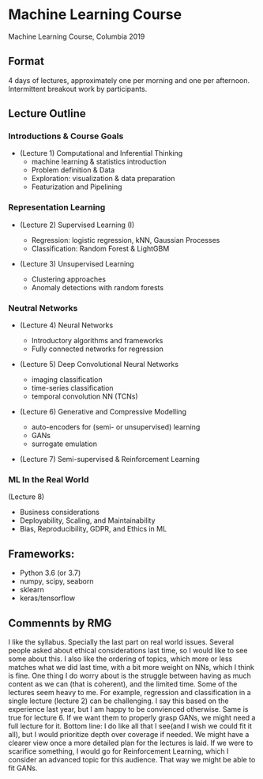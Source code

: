# Machine Learning Course

Machine Learning Course, Columbia 2019

## Format 

4 days of lectures, approximately one per morning and one per afternoon. Intermittent breakout work by participants.

## Lecture Outline 

### Introductions & Course Goals

* (Lecture 1) Computational and Inferential Thinking
   * machine learning & statistics introduction
   * Problem definition & Data
   * Exploration: visualization & data preparation
   * Featurization and Pipelining

### Representation Learning

* (Lecture 2) Supervised Learning (I)
   * Regression: logistic regression, kNN, Gaussian Processes
   * Classification: Random Forest & LightGBM

* (Lecture 3) Unsupervised Learning 
   * Clustering approaches
   * Anomaly detections with random forests

### Neutral Networks
* (Lecture 4) Neural Networks
   * Introductory algorithms and frameworks
   * Fully connected networks for regression
  
* (Lecture 5) Deep Convolutional Neural Networks
   * imaging classification
   * time-series classification
   * temporal convolution NN (TCNs)

* (Lecture 6) Generative and Compressive Modelling
   * auto-encoders for (semi- or unsupervised) learning
   * GANs
   * surrogate emulation

* (Lecture 7) Semi-supervised & Reinforcement Learning

### ML In the Real World

(Lecture 8) 

* Business considerations
* Deployability, Scaling, and Maintainability
* Bias, Reproducibility, GDPR, and Ethics in ML


## Frameworks:
  * Python 3.6 (or 3.7)
  * numpy, scipy, seaborn
  * sklearn
  * keras/tensorflow
 
 ## Commennts by RMG
I like the syllabus. Specially the last part on real world issues. Several people asked about ethical considerations last time, so I would like to see some about this. I also like the ordering of topics, which more or less matches what we did last time, with a bit more weight on NNs, which I think is fine. One thing I do worry about is the struggle between having as much content as we can (that is coherent), and the limited time. Some of the lectures seem heavy to me. For example, regression and classification in a single lecture (lecture 2) can be challenging. I say this based on the experience last year, but I am happy to be convienced otherwise.  Same is true for lecture 6. If we want them to properly grasp GANs, we might need a full lecture for it. Bottom line: I do like all that I see(and I wish we could fit it all), but I would prioritize depth over coverage if needed. We might have a clearer view once a more detailed plan for the lectures is laid. If we were to scarifice something, I would go for Reinforcement Learning, which I consider an advanced topic for this audience. That way we might be able to fit GANs.
